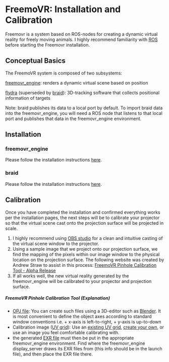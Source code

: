 # FreemoVR: Installation and Calibration
Freemovr is a system based on ROS-nodes for creating a dynamic virtual reality for freely moving animals. I highly recommend familiarity with [ROS](http://wiki.ros.org/ROS/Tutorials) before starting the Freemovr installation.

## Conceptual Basics
The FreemoVR system is composed of two subsystems:

[freemovr_engine](https://github.com/strawlab/freemovr_engine): renders a dynamic virtual scene based on position

[flydra](https://github.com/strawlab/flydra) (superseded by [braid](https://strawlab.org/braid/)): 3D-tracking software that collects positional information of targets

Note: braid publishes its data to a local port by default. To import braid data into the freemovr_engine, you will need a ROS node that listens to that local port and publishes that data in the freemovr_engine environment.  

## Installation
### freemovr_engine
Please follow the installation instructions [here](https://github.com/strawlab/strawlab-ansible-roles.git). 
### braid
Please follow the installation instructions [here](https://github.com/strawlab/strand-braid). 

## Calibration
Once you have completed the installation and confirmed everything works per the installation pages, the next steps will be to calibrate your projector so that the virtual scene cast onto the projection surface will be projected in scale. 

1) I highly recommend using [OBS studio](https://obsproject.com/) for a clean and intuitive casting of the virtual scene window to the projector.
2) Using a sample image that we project onto our projection surface, we find the mapping of the pixels within our image window to the physical location on the projection surface. The following website was created by Andrew Straw to assist in this process: [FreemoVR Pinhole Calibration Tool - Alpha Release](https://strawlab.org/vr-cal/)
3) If all works well, the new virtual reality generated by the freemovr_engine will be calibrated to your projector and projection surface.
##### FreemoVR Pinhole Calibration Tool (Explanation)
* [OPJ file](https://www.makeuseof.com/what-is-an-obj-file/): You can create such files using a 3D-editor such as [Blender](https://www.blender.org/). It is most convenient to define the object axes according to standard window conventions i.e. + x-axis is left-to-right, + y-axis is up-to-down
* Calibration image ([UV grid](https://en.wikipedia.org/wiki/UV_mapping)): Use an [existing UV grid](https://github.com/strawlab/strand-braid/blob/main/freemovr-calibration/freemovr-calibration-webapp/static/UV_Grid_Sm.jpg), [create your own](https://www.youtube.com/watch?v=eqzTaJDpnck), or use an image you feel comfortable calibrating with. 
* the generated [EXR file](https://www.lifewire.com/exr-file-2621157) must then be put in the appropriate freemovr_engine environment. Find where the freemovr_engine display_server draws its EXR files from (this info should be in the launch file), and then place the EXR file there. 
